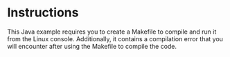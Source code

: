# Instructions
This Java example requires you to create a Makefile to compile and run it from the Linux console. Additionally, it contains a compilation error that you will encounter after using the Makefile to compile the code.